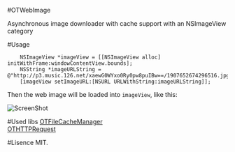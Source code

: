 #OTWebImage

Asynchronous image downloader with cache support with an NSImageView category

#Usage

```
    NSImageView *imageView = [[NSImageView alloc] initWithFrame:windowContentView.bounds];
    NSString *imageURLString = @"http://p3.music.126.net/xaewG0WYxo0Ry0pw8puIBw==/1907652674296516.jpg";
    [imageView setImageURL:[NSURL URLWithString:imageURLString]];
```

Then the web image will be loaded into `imageView`, like this:

![ScreenShot](https://raw.githubusercontent.com/OpenFibers/OTWebImage/master/ScreenShot1.png "ScreenShot")

#Used libs
[OTFileCacheManager](https://github.com/OpenFibers/OTFileCacheManager "OTFileCacheManager")  
[OTHTTPRequest](https://github.com/OpenFibers/OTHTTPRequest "OTHTTPRequest")

#Lisence
MIT.